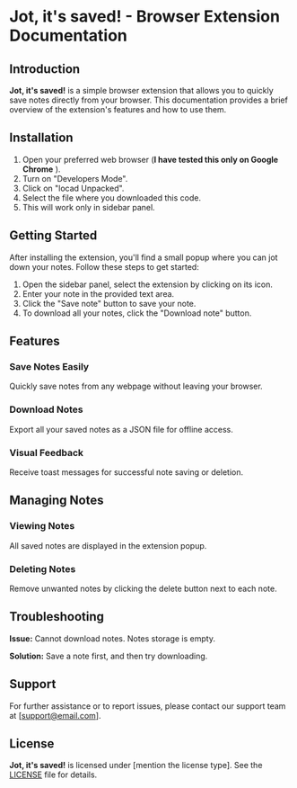 # Jot, it's saved! - Browser Extension Documentation

## Introduction

**Jot, it's saved!** is a simple browser extension that allows you to quickly save notes directly from your browser. This documentation provides a brief overview of the extension's features and how to use them.

## Installation

1. Open your preferred web browser (**I have tested this only on Google Chrome** ).
2. Turn on "Developers Mode".
3. Click on "locad Unpacked".
4. Select the file where you downloaded this code.
5. This will work only in sidebar panel.

## Getting Started

After installing the extension, you'll find a small popup where you can jot down your notes. Follow these steps to get started:

1. Open the sidebar panel, select the extension by clicking on its icon.
2. Enter your note in the provided text area.
3. Click the "Save note" button to save your note.
4. To download all your notes, click the "Download note" button.

## Features

### Save Notes Easily
Quickly save notes from any webpage without leaving your browser.

### Download Notes
Export all your saved notes as a JSON file for offline access.

### Visual Feedback
Receive toast messages for successful note saving or deletion.

## Managing Notes

### Viewing Notes
All saved notes are displayed in the extension popup.

### Deleting Notes
Remove unwanted notes by clicking the delete button next to each note.

## Troubleshooting

**Issue:** Cannot download notes. Notes storage is empty.

**Solution:** Save a note first, and then try downloading.

## Support

For further assistance or to report issues, please contact our support team at [support@email.com].

## License

**Jot, it's saved!** is licensed under [mention the license type]. See the [LICENSE](LICENSE) file for details.
